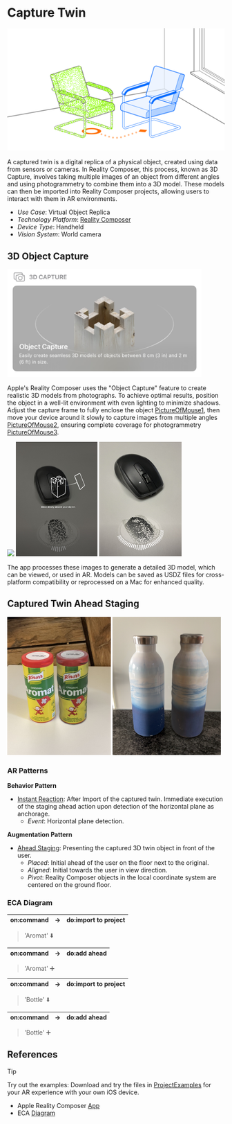 # Capture Twin

![image](image/Capture_twin.png)

A captured twin is a digital replica of a physical object,
created using data from sensors or cameras. In Reality Composer,
this process, known as  3D Capture, involves taking multiple
images of an object from different angles and using
photogrammetry to combine them into a 3D model. These models
can then be imported into Reality Composer projects, allowing
users to interact with them in AR environments.

* _Use Case_: Virtual Object Replica
* _Technology Platform_: [Reality Composer](../README.md)
* _Device Type_: Handheld
* _Vision System_: World camera

## 3D Object Capture

<img src="image/3D_capture.jpg" width="450"/>

Apple's Reality Composer uses the "Object Capture" feature to create realistic
3D models from photographs. To achieve optimal results, position the object in a well-lit
environment with even lighting to minimize shadows. Adjust the capture frame to fully enclose
the object [PictureOfMouse1](image/Interface.png), then move your device around it slowly to capture images from multiple angles [PictureOfMouse2](image/Interface2.jpg),
ensuring complete coverage for photogrammetry [PictureOfMouse3](image/Interface3.jpg).

<img src="image/Interface.png" width="219.5"/> <img src="image/Interface2.jpg" width="189"/> <img src="image/Interface3.jpg" width="191"/>

The app processes these images to generate a detailed 3D
model, which can be viewed, or used in AR.
Models can be saved as USDZ files for cross-platform
compatibility or reprocessed on a Mac for enhanced quality.

## Captured Twin Ahead Staging

<img src="image/Aromat_twin.png" width="240"/> <img src="image/Bottle.png" width="251"/>

### AR Patterns

__Behavior Pattern__

* [Instant Reaction](https://github.com/ARpatterns/catalog/blob/main/behavioral-patterns/instant-reaction.md):
  After Import of the captured twin. Immediate execution of the staging ahead action upon detection of the horizontal plane as anchorage.
  * _Event_: Horizontal plane detection.

__Augmentation Pattern__

* [Ahead Staging](https://github.com/ARpatterns/catalog/blob/main/augmentation-patterns/ahead-staging.md): Presenting the captured 3D twin object in front of the user.
  * _Placed_: Initial ahead of the user on the floor next to the original.
  * _Aligned_: Initial towards the user in view direction.
  * _Pivot_: Reality Composer objects in the local coordinate system are centered on the ground floor.

### ECA Diagram

| on:command | &rarr; | do:import to project |
| ---------- | ------ | -------------------- |

> 'Aromat' ⬇️

| on:command | &rarr; | do:add ahead |
| ---------- | ------ | ------------ |

> 'Aromat' ➕

| on:command | &rarr; | do:import to project |
| ---------- | ------ | -------------------- |

> 'Bottle' ⬇️

| on:command | &rarr; | do:add ahead |
| ---------- | ------ | ------------ |

> 'Bottle' ➕

## References

> [!TIP]
> Try out the examples: Download and try the files in [ProjectExamples](ProjectExamples) for your AR experience with your own iOS device.

- Apple Reality Composer [App](https://apps.apple.com/us/app/reality-composer/id1462358802)
- ECA [Diagram](https://github.com/ARpatterns/diagram)
